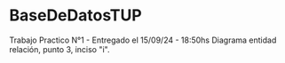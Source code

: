 # BaseDeDatosTUP

Trabajo Practico N°1 - Entregado el 15/09/24 - 18:50hs
  Diagrama entidad relación, punto 3, inciso "i".
